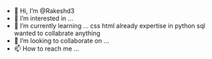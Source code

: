 - 👋 Hi, I’m @Rakeshd3
- 👀 I’m interested in ...
- 🌱 I’m currently learning ... css html already expertise in python sql wanted to collabrate anything
- 💞️ I’m looking to collaborate on ...
- 📫 How to reach me ...

<!---
Rakeshd3/Rakeshd3 is a ✨ special ✨ repository because its `README.md` (this file) appears on your GitHub profile.
You can click the Preview link to take a look at your changes.
--->
